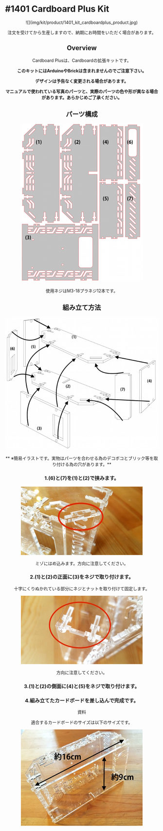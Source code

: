 # #1401 Cardboard Plus Kit

<center>![](img/kit/product/1401_kit_cardboardplus_product.jpg)
<!--COLORME-->

注文を受けてから生産しますので、納期にお時間をいただく場合があります。

## Overview
Cardboard Plusは、Cardboardの拡張キットです。

**このキットにはArduinoやBrickは含まれませんのでご注意下さい。**

**デザインは予告なく変更される場合があります。**

**マニュアルで使われている写真のパーツと、実際のパーツの色や形が異なる場合があります。あらかじめご了承ください。**

## パーツ構成

![](/img/1100_case/manual/cardboardplus_00.jpg)

使用ネジはM3-18プラネジ12本です。

## 組み立て方法
![](/img/1100_case/manual/cardboardplus_01.jpg)

** ※簡易イラストです。実物はパーツを合わせる為のデコボコとブリック等を取り付ける為の穴があります。**

### 1.(6)と(7)を(1)と(2)で挟みます。

![](/img/1100_case/manual/cardboardplus_02.jpg)

ミゾにはめ込みます。方向に注意してください。

### 2.(1)と(2)の正面に(3)をネジで取り付けます。

十字にくりぬかれている部分にネジとナットを取り付けて固定します。

![](/img/1100_case/manual/cardboardplus_03.jpg)

方向に注意してください。

### 3.(1)と(2)の側面に(4)と(5)をネジで取り付けます。

### 4.組み立てたカードボードを差し込んで完成です。

資料

適合するカードボードのサイズは以下のサイズです。

![](/img/1100_case/manual/cardboardplus_04.jpg)
